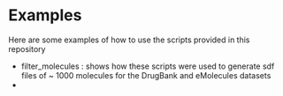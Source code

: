 # Examples

Here are some examples of how to use the scripts provided in this repository

* filter\_molecules : shows how these scripts were used to generate sdf files of ~ 1000 molecules for the DrugBank and eMolecules datasets
* 
